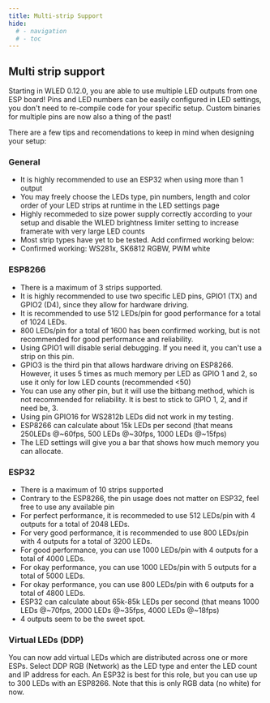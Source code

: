 ```yaml
---
title: Multi-strip Support
hide:
  # - navigation
  # - toc
---
```


## Multi strip support

Starting in WLED 0.12.0, you are able to use multiple LED outputs from one ESP board!
Pins and LED numbers can be easily configured in LED settings, you don't need to re-compile code for your specific setup. Custom binaries for multiple pins are now also a thing of the past!

There are a few tips and recomendations to keep in mind when designing your setup:

### General

- It is highly recommended to use an ESP32 when using more than 1 output
- You may freely choose the LEDs type, pin numbers, length and color order of your LED strips at runtime in the LED settings page
- Highly recommeded to size power supply correctly according to your setup and disable the WLED brightness limiter setting to increase framerate with very large LED counts
- Most strip types have yet to be tested. Add confirmed working below:
- Confirmed working: WS281x, SK6812 RGBW, PWM white

### ESP8266

- There is a maximum of 3 strips supported.
- It is highly recommended to use two specific LED pins, GPIO1 (TX) and GPIO2 (D4), since they allow for hardware driving.
- It is recommended to use 512 LEDs/pin for good performance for a total of 1024 LEDs.
- 800 LEDs/pin for a total of 1600 has been confirmed working, but is not recommended for good performance and reliability.
- Using GPIO1 will disable serial debugging. If you need it, you can't use a strip on this pin.
- GPIO3 is the third pin that allows hardware driving on ESP8266. However, it uses 5 times as much memory per LED as GPIO 1 and 2, so use it only for low LED counts (recommended <50)
- You can use any other pin, but it will use the bitbang method, which is not recommended for reliability. It is best to stick to GPIO 1, 2, and if need be, 3.
- Using pin GPIO16 for WS2812b LEDs did not work in my testing.
- ESP8266 can calculate about 15k LEDs per second (that means 250LEDs @~60fps, 500 LEDs @~30fps, 1000 LEDs @~15fps)
- The LED settings will give you a bar that shows how much memory you can allocate.

### ESP32

- There is a maximum of 10 strips supported
- Contrary to the ESP8266, the pin usage does not matter on ESP32, feel free to use any available pin
- For perfect performance, it is recommeded to use 512 LEDs/pin with 4 outputs for a total of 2048 LEDs.
- For very good performance, it is recommended to use 800 LEDs/pin with 4 outputs for a total of 3200 LEDs.
- For good performance, you can use 1000 LEDs/pin with 4 outputs for a total of 4000 LEDs.
- For okay performance, you can use 1000 LEDs/pin with 5 outputs for a total of 5000 LEDs.
- For okay performance, you can use 800 LEDs/pin with 6 outputs for a total of 4800 LEDs.
- ESP32 can calculate about 65k-85k LEDs per second (that means 1000 LEDs @~70fps, 2000 LEDs @~35fps, 4000 LEDs @~18fps)
- 4 outputs seem to be the sweet spot. 

### Virtual LEDs (DDP)

You can now add virtual LEDs which are distributed across one or more ESPs. Select DDP RGB (Network) as the LED type and enter the LED count and IP address for each. An ESP32 is best for this role, but you can use up to 300 LEDs with an ESP8266. Note that this is only RGB data (no white) for now.

